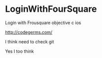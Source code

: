 LoginWithFourSquare
===================

Login with Frousquare objective c ios

http://codegerms.com/

I think need to check git

Yes I too think
